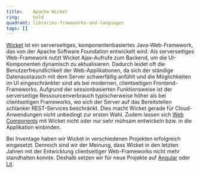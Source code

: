 ```yaml
---
title:    Apache Wicket  
ring:     hold  
quadrant: libraries-frameworks-and-languages
tags: []
---
```


[Wicket][apache-wicket] ist ein serverseitiges, komponentenbasiertes Java-Web-Framework, das von der Apache Software
Foundation entwickelt wird. Als serverseitiges Web-Framework nutzt Wicket Ajax-Aufrufe zum Backend, um die
UI-Komponenten dynamisch zu aktualisieren. Dadurch leidet oft die Benutzerfreundlichkeit der Web-Applikationen, da sich
der ständige Datenaustausch mit dem Server schwerfällig anfühlt und die Möglichkeiten im UI eingeschränkter sind als bei
modernen, clientseitigen Frontend-Frameworks. Aufgrund der sessionbasierten Funktionsweise ist der serverseitige
Ressourcenverbrauch typischerweise höher als bei clientseitigen Frameworks, wo sich der Server auf das Bereitstellen
schlanker REST-Services beschränkt. Dies macht Wicket gerade für Cloud-Anwendungen nicht unbedingt zur ersten Wahl.
Zudem lassen sich [Web Components][web-components] mit Wicket nicht oder nur sehr mühsam entwickeln bzw. in die
Applikation einbinden.

Bei Inventage haben wir Wicket in verschiedenen Projekten erfolgreich eingesetzt. Dennoch sind wir der Meinung,
dass Wicket in den letzten Jahren mit der Entwicklung clientseitiger Web-Frameworks nicht mehr standhalten konnte.
Deshalb setzen wir für neue Projekte auf [Angular][angular] oder [Lit][lit].

[apache-wicket]: https://wicket.apache.org/
[web-components]: /concepts-and-methods/web-components
[lit]: /libraries-frameworks-and-languages/lit
[angular]: /libraries-frameworks-and-languages/angular
